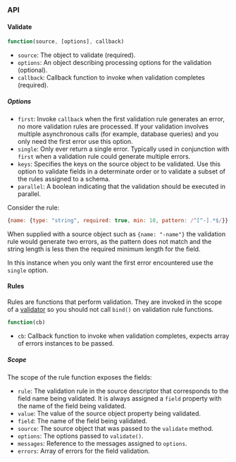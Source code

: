 ### API

#### Validate

```javascript
function(source, [options], callback)
```

* `source`: The object to validate (required).
* `options`: An object describing processing options for the validation (optional).
* `callback`: Callback function to invoke when validation completes (required).

##### Options

* `first`: Invoke `callback` when the first validation rule generates an error, no more validation rules are processed. If your validation involves multiple asynchronous calls (for example, database queries) and you only need the first error use this option.
* `single`: Only ever return a single error. Typically used in conjunction with `first` when a validation rule could generate multiple errors.
* `keys`: Specifies the keys on the source object to be validated. Use this option to validate fields in a determinate order or to validate a subset of the rules assigned to a schema.
* `parallel`: A boolean indicating that the validation should be executed in parallel.

Consider the rule:

```javascript
{name: {type: "string", required: true, min: 10, pattern: /^[^-].*$/}}
```

When supplied with a source object such as `{name: "-name"}` the validation rule would generate two errors, as the pattern does not match and the string length is less then the required minimum length for the field.

In this instance when you only want the first error encountered use the `single` option.

#### Rules

Rules are functions that perform validation. They are invoked in the scope of a [validator](/lib/validator.js) so you should not call `bind()` on validation rule functions.

```javascript
function(cb)
```

* `cb`: Callback function to invoke when validation completes, expects array of errors instances to be passed.

##### Scope

The scope of the rule function exposes the fields:

* `rule`: The validation rule in the source descriptor that corresponds to the field name being validated. It is always assigned a `field` property with the name of the field being validated.
* `value`: The value of the source object property being validated.
* `field`: The name of the field being validated.
* `source`: The source object that was passed to the `validate` method.
* `options`: The options passed to `validate()`.
* `messages`: Reference to the messages assigned to `options`.
* `errors`: Array of errors for the field validation.
